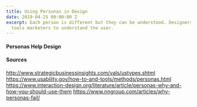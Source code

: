 ```yaml
---
title: Using Personas in Design
date: 2019-04-25 00:00:00 Z
excerpt: Each person is different but they can be understood. Designers use the same
  tools marketers to understand the user.
---
```

#### Personas Help Design
#### Sources
http://www.strategicbusinessinsights.com/vals/ustypes.shtml
https://www.usability.gov/how-to-and-tools/methods/personas.html
https://www.interaction-design.org/literature/article/personas-why-and-how-you-should-use-them
https://www.nngroup.com/articles/why-personas-fail/